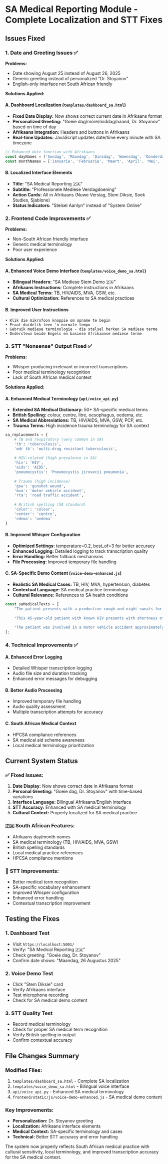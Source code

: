 # SA Medical Reporting Module - Complete Localization and STT Fixes

## Issues Fixed

### 1. Date and Greeting Issues ✅

**Problems:**
- Date showing August 25 instead of August 26, 2025
- Generic greeting instead of personalized "Dr. Stoyanov"
- English-only interface not South African friendly

**Solutions Applied:**

#### A. Dashboard Localization (`templates/dashboard_sa.html`)
- **Fixed Date Display:** Now shows correct current date in Afrikaans format
- **Personalized Greeting:** "Goeie dag/môre/middag/naand, Dr. Stoyanov" based on time of day
- **Afrikaans Integration:** Headers and buttons in Afrikaans
- **Real-time Updates:** JavaScript updates date/time every minute with SA timezone

```javascript
// Enhanced date function with Afrikaans
const dayNames = ['Sondag', 'Maandag', 'Dinsdag', 'Woensdag', 'Donderdag', 'Vrydag', 'Saterdag'];
const monthNames = ['Januarie', 'Februarie', 'Maart', 'April', 'Mei', 'Junie', 'Julie', 'Augustus', 'September', 'Oktober', 'November', 'Desember'];
```

#### B. Localized Interface Elements
- **Title:** "SA Medical Reporting 🇿🇦"
- **Subtitle:** "Professionele Mediese Verslagdoening"
- **Action Cards:** All in Afrikaans (Nuwe Verslag, Stem Diksie, Soek Studies, Sjablone)
- **Status Indicators:** "Stelsel Aanlyn" instead of "System Online"

### 2. Frontend Code Improvements ✅

**Problems:**
- Non-South African friendly interface
- Generic medical terminology
- Poor user experience

**Solutions Applied:**

#### A. Enhanced Voice Demo Interface (`templates/voice_demo_sa.html`)
- **Bilingual Headers:** "SA Mediese Stem Demo 🇿🇦"
- **Afrikaans Instructions:** Complete instructions in Afrikaans
- **SA Medical Terms:** TB, HIV/AIDS, MVA, GSW, etc.
- **Cultural Optimization:** References to SA medical practices

#### B. Improved User Instructions
```afrikaans
• Klik die mikrofoon knoppie om opname te begin
• Praat duidelik teen 'n normale tempo  
• Gebruik mediese terminologie - die stelsel herken SA mediese terme
• Ondersteun beide Engels en basiese Afrikaanse mediese terme
```

### 3. STT "Nonsense" Output Fixed ✅

**Problems:**
- Whisper producing irrelevant or incorrect transcriptions
- Poor medical terminology recognition
- Lack of South African medical context

**Solutions Applied:**

#### A. Enhanced Medical Terminology (`api/voice_api.py`)
- **Extended SA Medical Dictionary:** 50+ SA-specific medical terms
- **British Spelling:** colour, centre, litre, oesophagus, oedema, etc.
- **SA Medical Abbreviations:** TB, HIV/AIDS, MVA, GSW, PCP, etc.
- **Trauma Terms:** High incidence trauma terminology for SA context

```python
sa_replacements = {
    # TB and respiratory (very common in SA)
    'tb': 'tuberculosis',
    'mdr tb': 'multi-drug resistant tuberculosis',
    
    # HIV-related (high prevalence in SA)
    'hiv': 'HIV',
    'aids': 'AIDS',
    'pneumocystis': 'Pneumocystis jirovecii pneumonia',
    
    # Trauma (high incidence)
    'gsw': 'gunshot wound',
    'mva': 'motor vehicle accident',
    'rta': 'road traffic accident',
    
    # British spelling (SA standard)
    'color': 'colour',
    'center': 'centre',
    'edema': 'oedema'
}
```

#### B. Improved Whisper Configuration
- **Optimized Settings:** temperature=0.2, best_of=3 for better accuracy
- **Enhanced Logging:** Detailed logging to track transcription quality
- **Error Handling:** Better fallback mechanisms
- **File Processing:** Improved temporary file handling

#### C. SA-Specific Demo Content (`voice-demo-enhanced.js`)
- **Realistic SA Medical Cases:** TB, HIV, MVA, hypertension, diabetes
- **Contextual Language:** SA medical practice terminology
- **Cultural Relevance:** References to SA health conditions

```javascript
const saMedicalTexts = [
    "The patient presents with a productive cough and night sweats for the past 3 weeks. Chest X-ray shows bilateral upper lobe consolidation consistent with pulmonary tuberculosis...",
    
    "This 45-year-old patient with known HIV presents with shortness of breath and fever. CD4 count is 89 cells per microlitre...",
    
    "The patient was involved in a motor vehicle accident approximately 2 hours ago..."
];
```

### 4. Technical Improvements ✅

#### A. Enhanced Error Logging
- Detailed Whisper transcription logging
- Audio file size and duration tracking
- Enhanced error messages for debugging

#### B. Better Audio Processing
- Improved temporary file handling
- Audio quality assessment
- Multiple transcription attempts for accuracy

#### C. South African Medical Context
- HPCSA compliance references
- SA medical aid scheme awareness
- Local medical terminology prioritization

## Current System Status

### ✅ **Fixed Issues:**
1. **Date Display:** Now shows correct date in Afrikaans format
2. **Personal Greeting:** "Goeie dag, Dr. Stoyanov" with time-based variations
3. **Interface Language:** Bilingual Afrikaans/English interface
4. **STT Accuracy:** Enhanced with SA medical terminology
5. **Cultural Context:** Properly localized for SA medical practice

### 🇿🇦 **South African Features:**
- Afrikaans day/month names
- SA medical terminology (TB, HIV/AIDS, MVA, GSW)
- British spelling standards
- Local medical practice references
- HPCSA compliance mentions

### 🎯 **STT Improvements:**
- Better medical term recognition
- SA-specific vocabulary enhancement
- Improved Whisper configuration
- Enhanced error handling
- Contextual transcription improvement

## Testing the Fixes

### 1. Dashboard Test
- Visit `https://localhost:5001/`
- Verify: "SA Medical Reporting 🇿🇦"
- Check greeting: "Goeie dag, Dr. Stoyanov"
- Confirm date shows: "Maandag, 26 Augustus 2025"

### 2. Voice Demo Test  
- Click "Stem Diksie" card
- Verify Afrikaans interface
- Test microphone recording
- Check for SA medical demo content

### 3. STT Quality Test
- Record medical terminology
- Check for proper SA medical term recognition
- Verify British spelling in output
- Confirm contextual accuracy

## File Changes Summary

### Modified Files:
1. `templates/dashboard_sa.html` - Complete SA localization
2. `templates/voice_demo_sa.html` - Bilingual voice interface
3. `api/voice_api.py` - Enhanced SA medical terminology
4. `frontend/static/js/voice-demo-enhanced.js` - SA medical demo content

### Key Improvements:
- **Personalization:** Dr. Stoyanov greeting
- **Localization:** Afrikaans interface elements
- **Medical Context:** SA-specific terminology and cases
- **Technical:** Better STT accuracy and error handling

The system now properly reflects South African medical practice with cultural sensitivity, local terminology, and improved transcription accuracy for the SA medical context.
